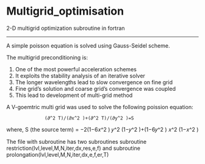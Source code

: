 # Multigrid_optimisation
2-D multigrid optimization subroutine in fortran

*******************************************************************
A simple poisson equation is solved using Gauss-Seidel scheme. 


The multigrid preconditioning is:

  1. One of the most powerful acceleration schemes
  2. It exploits the stability analysis of an iterative solver
  3. The longer wavelengths lead to slow convergence on fine grid
  4. Fine grid’s solution and coarse grid’s convergence was coupled
  5. This lead to development of multi-grid method
  
A V-goemtric multi grid was used to solve the following poission equation:

                  (𝜕^2 T)/(𝜕x^2 )+(𝜕^2 T)/(𝜕y^2 )=S

where, S (the source term) = −2(1−6𝑥^2 ) 𝑦^2 (1−𝑦^2 )+(1−6𝑦^2 ) 𝑥^2 (1−𝑥^2 )

The file with subroutine has two subroutines 
subroutine restriction(lvl,level,M,N,iter,dx,res,e,f) and
subroutine prolongation(lvl,level,M,N,iter,dx,e,f,er,T)






